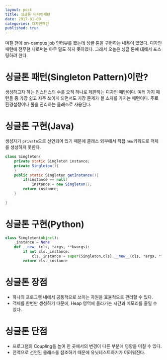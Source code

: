 ```yaml
---
layout: post
title: 싱글톤 디자인패턴
date: 2017-01-09
categories: 디자인패턴
published: true
---
```


며칠 전에 on-campus job 인터뷰를 봤는데 싱글 톤을 구현하는 내용이 있었다. 디자인 패턴에 전무한 나로써는 아무 말도 하지 못하였다. 그래서 오늘은 싱글 톤에 대해서 포스팅하려 한다.

# 싱글톤 패턴(Singleton Pattern)이란?
생성하고자 하는 인스턴스의 수를 오직 하나로 제한하는 디자인 패턴이다. 여러 가지 패턴들 중 가장 쉽고 자주 쓰이게 되면서도 가장 문제가 될 소지를 가지는 패턴이다. 주로 환경설정이나 풀을 관리하는 클래스로 사용된다.

# 싱글톤 구현(Java)
생성자가 `private`으로 선언되어 있기 때문에 클래스 외부에서 직접 `new`키워드로 객체를 생성하지 못한다.
~~~ java
class Singleton{
	private static Singleton instance;
    private Singleton(){
    }
    public static Singleton getInstance(){
    	if(instance == null)
        	instance = new Singleton();
        return instance;
    }
    
}
~~~
# 싱글톤 구현(Python)

~~~ python
class Singleton(object):
	_instance = None
	def __new__(cls, *args, **kwargs):
		if not cls._instance:
			cls._instance = super(Singleton,cls).__new__(cls, *args, **kwargs)
		return cls._instance
~~~

# 싱글톤 장점
- 하나의 프로그램 내에서 공통적으로 쓰이는 자원을 효율적으로 관리할 수 있다.
- 객체를 한번만 생성하기 때문에, Heap 영역에 올라가는 시간과 메모리를 줄일 수 있다.

# 싱글톤 단점
- 프로그램의 Coupling을 높여 한 곳에서의 변경이 다른 부분에 영향을 미칠 수 있다.
- 전역으로 선언된 클래스를 참조하기 때문에 유닛테스트하기가 어려워진다.
